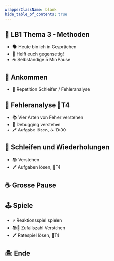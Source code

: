 ```yaml
---
wrapperClassName: blank
hide_table_of_contents: true
---
```


<Timeline title="Woche 6">
<Event active="true">

## 🏅 LB1 Thema 3 - Methoden

- 🗣️ Heute bin ich in Gesprächen
- :two_men_holding_hands: Helft euch gegenseitig!
- :coffee: Selbständige 5 Min Pause

</Event>
<Event time="12:45">

## 🤗 Ankommen

- :jigsaw: Repetition Schleifen / Fehleranalyse

</Event>
<Event time="13:00">

## :bug: Fehleranalyse **🏅T4**

- :books: Vier Arten von Fehler verstehen
- :bug: Debugging verstehen
- :pen: Aufgabe lösen, :coffee: 13:30

</Event>
<Event time="13:35">

## 🔁 Schleifen und Wiederholungen

- :books: Verstehen
- :pen: Aufgaben lösen, 🏅T4

</Event>

<Event time="14:20">

## :coffee: Grosse Pause

</Event>
<Event time="14:40">

## :joystick: Spiele

- :zap: Reaktionsspiel spielen
- :books::game_die: Zufallszahl Verstehen
- :pen: Ratespiel lösen, 🏅T4

</Event>
<Event time="16:15">

## 🏝️ Ende

</Event>

</Timeline>
